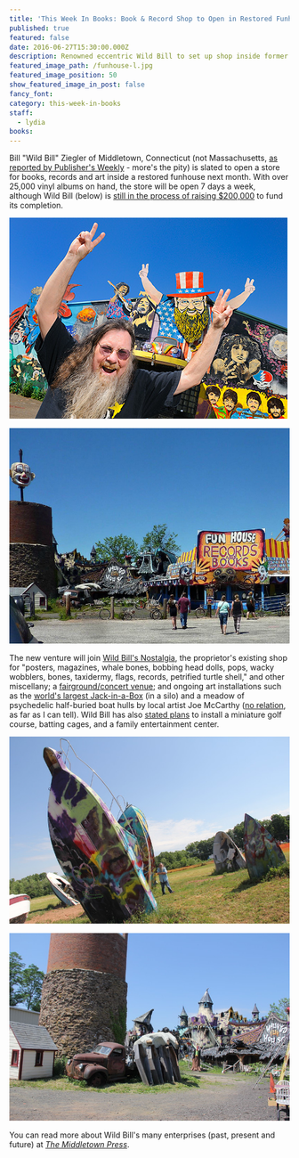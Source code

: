 ```yaml
---
title: 'This Week In Books: Book & Record Shop to Open in Restored Funhouse'
published: true
featured: false
date: 2016-06-27T15:30:00.000Z
description: Renowned eccentric Wild Bill to set up shop inside former carnival attraction.
featured_image_path: /funhouse-l.jpg
featured_image_position: 50
show_featured_image_in_post: false
fancy_font:
category: this-week-in-books
staff:
  - lydia
books:
---
```



Bill "Wild Bill" Ziegler of Middletown, Connecticut (not Massachusetts, [as reported by Publisher's Weekly](http://publishersweekly.com/pw/by-topic/industry-news/bookselling/article/70764-bookstore-news-june-27-2016.html) - more's the pity) is slated to open a store for books, records and art inside a restored funhouse next month. With over 25,000 vinyl albums on hand, the store will be open 7 days a week, although Wild Bill (below) is [still in the process of raising $200,000](http://www.wildbillsonline.com/funhouse) to fund its completion.

[![Wild Bill Ziegler in front of his Nostalgia Shop](/uploads/versions/wildbill1---x----500-361x---.jpg)](http://alferreiraphotography.com/blog/wild-bill-captured/)

[![](/uploads/versions/funhouse-l---x----782-600x---.jpg)](http://www.middletownpress.com/business/20160623/art-installation-records-and-book-shop-open-at-wild-bills-nostalgia)

The new venture will join [Wild Bill's Nostalgia](http://www.wildbillsonline.com/categories/), the proprietor's existing shop for "posters, magazines, whale bones, bobbing head dolls, pops, wacky wobblers, bones, taxidermy, flags, records, petrified turtle shell," and other miscellany; a [fairground/concert venue](http://www.wildbillsonline.com/events/); and ongoing art installations such as the [world's largest Jack-in-a-Box](http://www.roadsideamerica.com/story/19394) (in a silo) and a meadow of psychedelic half-buried boat hulls by local artist Joe McCarthy ([no relation](https://en.wikipedia.org/wiki/Joseph_McCarthy), as far as I can tell). Wild Bill has also [stated plans](http://www.middletownpress.com/business/20150727/lovingly-crafted-mini-amusement-park-in-middletown-waiting-on-funds) to install a miniature golf course, batting cages, and a family entertainment center.

[![](/uploads/versions/img_6001-l---x----800-534x---.jpg)](http://www.middletownpress.com/business/20160623/art-installation-records-and-book-shop-open-at-wild-bills-nostalgia)

[![](/uploads/versions/img_6007-l---x----800-534x---.jpg)](http://www.middletownpress.com/business/20160623/art-installation-records-and-book-shop-open-at-wild-bills-nostalgia)

You can read more about Wild Bill's many enterprises (past, present and future) at [*The Middletown Press*](http://www.middletownpress.com/business/20160623/art-installation-records-and-book-shop-open-at-wild-bills-nostalgia).